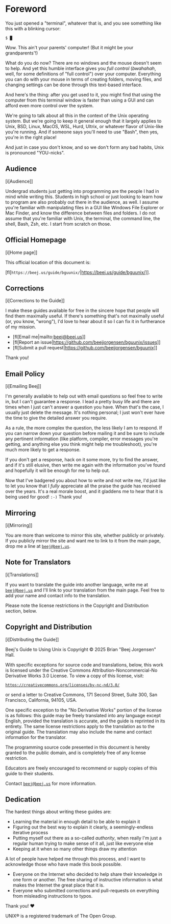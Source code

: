 # Foreword
<!-- Beej's guide to Using Unix
# vim: ts=4:sw=4:nosi:et:tw=72
-->

<!-- No hyphenation -->
<!-- [nh[scalbn]] -->

<!-- Index see alsos -->
<!--
[is[Git Log==>see Log]]
[is[Recursion==>see Recursion]]
-->

You just opened a "terminal", whatever that is, and you see something
like this with a blinking cursor:

``` {.default}
$ █
```

Wow. This ain't your parents' computer! (But it might be your
grandparents'!)

What do you do now? There are no windows and the mouse doesn't seem to
help. And yet this humble interface gives you _full control_
(_bwahahah_, well, for some definitions of "full control") over your
computer. Everything you can do with your mouse in terms of creating
folders, moving files, and changing settings can be done through this
text-based interface.

And here's the thing: after you get used to it, you might find that
using the computer from this terminal window is faster than using a GUI
and can afford even more control over the system.

We're going to talk about all this in the context of the Unix operating
system. But we're going to keep it general enough that it largely
applies to Unix, BSD, Linux, MacOS, WSL, Hurd, Ultrix, or whatever
flavor of Unix-like you're running. And if someone says you'll need to
use "Bash", then yes, you're in the right place!

And just in case you don't know, and so we don't form any bad habits,
Unix is pronounced "YOU-nicks".

## Audience

[i[Audience]]

Undergrad students just getting into programming are the people I had in
mind while writing this. Students in high school or just looking to
learn how to program are also probably out there in the audience, as
well. I assume you're familiar with manipulating files in a GUI like
Windows File Explorer or Mac Finder, and know the difference between
files and folders. I do not assume that you're familiar with Unix, the
terminal, the command line, the shell, Bash, Zsh, etc. I start from
scratch on those.

## Official Homepage

[i[Home page]]

This official location of this document is:

[fl[`https://beej.us/guide/bguunix/`|https://beej.us/guide/bguunix/]].

## Corrections

[i[Corrections to the Guide]]

I make these guides available for free in the sincere hope that people
will find them maximally useful. If there's something that's not
maximally useful (or, you know, "wrong"), I'd love to hear about it so I
can fix it in furtherance of my mission.

* [fl[Email me|mailto:beej@beej.us]]
* [fl[Report an issue|https://github.com/beejjorgensen/bguunix/issues]]
* [fl[Submit a pull request|https://github.com/beejjorgensen/bguunix]]

Thank you!

## Email Policy

[i[Emailing Beej]]

I'm generally available to help out with email questions so feel free to
write in, but I can't guarantee a response. I lead a pretty busy life
and there are times when I just can't answer a question you have. When
that's the case, I usually just delete the message. It's nothing
personal; I just won't ever have the time to give the detailed answer
you require.

As a rule, the more complex the question, the less likely I am to
respond. If you can narrow down your question before mailing it and be
sure to include any pertinent information (like platform, compiler,
error messages you're getting, and anything else you think might help me
troubleshoot), you're much more likely to get a response.

If you don't get a response, hack on it some more, try to find the
answer, and if it's still elusive, then write me again with the
information you've found and hopefully it will be enough for me to help
out.

Now that I've badgered you about how to write and not write me, I'd just
like to let you know that I _fully_ appreciate all the praise the guide
has received over the years. It's a real morale boost, and it gladdens
me to hear that it is being used for good! `:-)` Thank you!

## Mirroring

[i[Mirroring]]

You are more than welcome to mirror this site, whether publicly or
privately. If you publicly mirror the site and want me to link to it
from the main page, drop me a line at
[`beej@beej.us`](mailto:beej@beej.us).

## Note for Translators

[i[Translations]]

If you want to translate the guide into another language, write me at
[`beej@beej.us`](mailto:beej@beej.us) and I'll link to your translation
from the main page. Feel free to add your name and contact info to the
translation.

Please note the license restrictions in the Copyright and Distribution
section, below.

## Copyright and Distribution

[i[Distributing the Guide]]

Beej's Guide to Using Unix is Copyright © 2025 Brian "Beej Jorgensen"
Hall.

With specific exceptions for source code and translations, below, this
work is licensed under the Creative Commons Attribution-Noncommercial-No
Derivative Works 3.0 License. To view a copy of this license, visit:

[`https://creativecommons.org/licenses/by-nc-nd/3.0/`](https://creativecommons.org/licenses/by-nc-nd/3.0/)

or send a letter to Creative Commons, 171 Second Street, Suite 300, San
Francisco, California, 94105, USA.

One specific exception to the "No Derivative Works" portion of the
license is as follows: this guide may be freely translated into any
language except English, provided the translation is accurate, and the
guide is reprinted in its entirety. The same license restrictions apply
to the translation as to the original guide. The translation may also
include the name and contact information for the translator.

The programming source code presented in this document is hereby granted
to the public domain, and is completely free of any license restriction.

Educators are freely encouraged to recommend or supply copies of this
guide to their students.

Contact [`beej@beej.us`](mailto:beej@beej.us) for more information.

## Dedication

The hardest things about writing these guides are:

* Learning the material in enough detail to be able to explain it
* Figuring out the best way to explain it clearly, a seemingly-endless
  iterative process
* Putting myself out there as a so-called _authority_, when really
  I'm just a regular human trying to make sense of it all, just like
  everyone else
* Keeping at it when so many other things draw my attention

A lot of people have helped me through this process, and I want to
acknowledge those who have made this book possible.

* Everyone on the Internet who decided to help share their knowledge in
  one form or another. The free sharing of instructive information is
  what makes the Internet the great place that it is.
* Everyone who submitted corrections and pull-requests on everything
  from misleading instructions to typos.

Thank you! ♥

UNIX® is a registered trademark of The Open Group.
